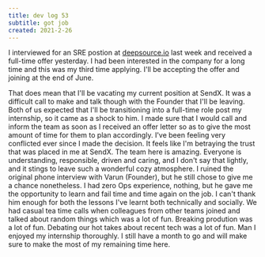 ```yaml
---
title: dev log 53
subtitle: got job
created: 2021-2-26
---
```


I interviewed for an SRE postion at [deepsource.io](https://deepsource.io/) last week and received a full-time offer yesterday. I had been interested in the company for a long time and this was my third time applying. I'll be accepting the offer and joining at the end of June.

That does mean that I'll be vacating my current position at SendX. It was a difficult call to make and talk though with the Founder that I'll be leaving. Both of us expected that I'll be transitioning into a full-time role post my internship, so it came as a shock to him. I made sure that I would call and inform the team as soon as I received an offer letter so as to give the most amount of time for them to plan accordingly. I've been feeling very conflicted ever since I made the decision. It feels like I'm betraying the trust that was placed in me at SendX. The team here is amazing. Everyone is understanding, responsible, driven and caring, and I don't say that lightly, and it stings to leave such a wonderful cozy atmosphere. I ruined the original phone interview with Varun (Founder), but he still chose to give me a chance nonetheless. I had zero Ops experience, nothing, but he gave me the opportunity to learn and fail time and time again on the job. I can't thank him enough for both the lessons I've learnt both technically and socially. We had casual tea time calls when colleagues from other teams joined and talked about random things which was a lot of fun. Breaking prodution was a lot of fun. Debating our hot takes about recent tech was a lot of fun. Man I enjoyed my internship thoroughly. I still have a month to go and will make sure to make the most of my remaining time here.
